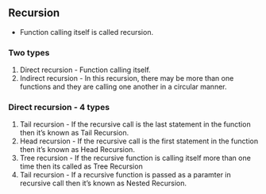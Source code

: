 ## Recursion 

- Function calling itself is called recursion.

### Two types

1. Direct recursion - Function calling itself.
2. Indirect recursion - In this recursion, there may be more than one functions and they are calling one another in a circular manner.

### Direct recursion - 4 types
1. Tail recursion - If the recursive call is the last statement in the function then it’s known as Tail Recursion.
2. Head recursion - If the recursive call is the first statement in the function then it’s known as Head Recursion.
3. Tree recursion - If the recursive function is calling itself more than one time then its called as Tree Recursion
1. Tail recursion - If a recursive function is passed as a paramter in recursive call then it’s known as Nested Recursion.
